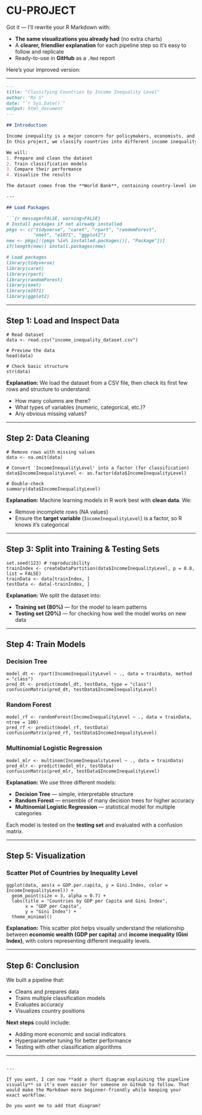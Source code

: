 # CU-PROJECT
Got it — I’ll rewrite your R Markdown with:

* **The same visualizations you already had** (no extra charts)
* A **clearer, friendlier explanation** for each pipeline step so it’s easy to follow and replicate
* Ready-to-use in **GitHub** as a `.Rmd` report

Here’s your improved version:

---

````markdown
---
title: "Classifying Countries by Income Inequality Level"
author: "Ro S"
date: "`r Sys.Date()`"
output: html_document
---

## Introduction

Income inequality is a major concern for policymakers, economists, and development practitioners.  
In this project, we classify countries into different income inequality levels using **machine learning models in R**.  

We will:  
1. Prepare and clean the dataset  
2. Train classification models  
3. Compare their performance  
4. Visualize the results  

The dataset comes from the **World Bank**, containing country-level indicators.

---

## Load Packages

```{r message=FALSE, warning=FALSE}
# Install packages if not already installed
pkgs <- c("tidyverse", "caret", "rpart", "randomForest", 
          "nnet", "e1071", "ggplot2")
new <- pkgs[!(pkgs %in% installed.packages()[, "Package"])]
if(length(new)) install.packages(new)

# Load packages
library(tidyverse)
library(caret)
library(rpart)
library(randomForest)
library(nnet)
library(e1071)
library(ggplot2)
````

---

## Step 1: Load and Inspect Data

```{r}
# Read dataset
data <- read.csv("income_inequality_dataset.csv")

# Preview the data
head(data)

# Check basic structure
str(data)
```

**Explanation:**
We load the dataset from a CSV file, then check its first few rows and structure to understand:

* How many columns are there?
* What types of variables (numeric, categorical, etc.)?
* Any obvious missing values?

---

## Step 2: Data Cleaning

```{r}
# Remove rows with missing values
data <- na.omit(data)

# Convert 'IncomeInequalityLevel' into a factor (for classification)
data$IncomeInequalityLevel <- as.factor(data$IncomeInequalityLevel)

# Double-check
summary(data$IncomeInequalityLevel)
```

**Explanation:**
Machine learning models in R work best with **clean data**.
We:

* Remove incomplete rows (NA values)
* Ensure the **target variable** (`IncomeInequalityLevel`) is a factor, so R knows it’s categorical

---

## Step 3: Split into Training & Testing Sets

```{r}
set.seed(123) # reproducibility
trainIndex <- createDataPartition(data$IncomeInequalityLevel, p = 0.8, list = FALSE)
trainData <- data[trainIndex, ]
testData <- data[-trainIndex, ]
```

**Explanation:**
We split the dataset into:

* **Training set (80%)** — for the model to learn patterns
* **Testing set (20%)** — for checking how well the model works on new data

---

## Step 4: Train Models

### Decision Tree

```{r}
model_dt <- rpart(IncomeInequalityLevel ~ ., data = trainData, method = "class")
pred_dt <- predict(model_dt, testData, type = "class")
confusionMatrix(pred_dt, testData$IncomeInequalityLevel)
```

### Random Forest

```{r}
model_rf <- randomForest(IncomeInequalityLevel ~ ., data = trainData, ntree = 100)
pred_rf <- predict(model_rf, testData)
confusionMatrix(pred_rf, testData$IncomeInequalityLevel)
```

### Multinomial Logistic Regression

```{r}
model_mlr <- multinom(IncomeInequalityLevel ~ ., data = trainData)
pred_mlr <- predict(model_mlr, testData)
confusionMatrix(pred_mlr, testData$IncomeInequalityLevel)
```

**Explanation:**
We use three different models:

* **Decision Tree** — simple, interpretable structure
* **Random Forest** — ensemble of many decision trees for higher accuracy
* **Multinomial Logistic Regression** — statistical model for multiple categories

Each model is tested on the **testing set** and evaluated with a confusion matrix.

---

## Step 5: Visualization

### Scatter Plot of Countries by Inequality Level

```{r}
ggplot(data, aes(x = GDP.per.capita, y = Gini.Index, color = IncomeInequalityLevel)) +
  geom_point(size = 3, alpha = 0.7) +
  labs(title = "Countries by GDP per Capita and Gini Index",
       x = "GDP per Capita",
       y = "Gini Index") +
  theme_minimal()
```

**Explanation:**
This scatter plot helps visually understand the relationship between **economic wealth (GDP per capita)** and **income inequality (Gini Index)**, with colors representing different inequality levels.

---

## Step 6: Conclusion

We built a pipeline that:

* Cleans and prepares data
* Trains multiple classification models
* Evaluates accuracy
* Visualizes country positions

**Next steps** could include:

* Adding more economic and social indicators
* Hyperparameter tuning for better performance
* Testing with other classification algorithms

---

```

---

If you want, I can now **add a short diagram explaining the pipeline visually** so it’s even easier for someone on GitHub to follow. That would make the Markdown more beginner-friendly while keeping your exact workflow.  

Do you want me to add that diagram?
```
